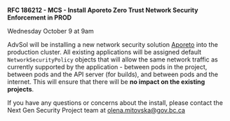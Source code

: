 
**RFC 186212 - MCS - Install Aporeto Zero Trust Network Security Enforcement in PROD**

Wednesday October 9 at 9am

AdvSol will be installing a new network security solution [Aporeto](https://github.com/BCDevOps/platform-services/tree/master/security/aporeto) into the production cluster. All existing applications will be assigned default `NetworkSecurityPolicy` objects that will allow the same network traffic as currently supported by the application - between pods in the project, between pods and the API server (for builds), and between pods and the internet. This will ensure that there will be **no impact on the existing projects**.

If you have any questions or concerns about the install, please contact the Next Gen Security Project team at <olena.mitovska@gov.bc.ca>
